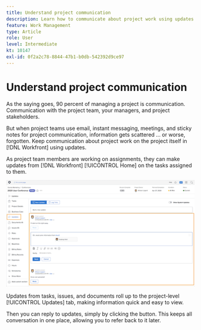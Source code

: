 ```yaml
---
title: Understand project communication
description: Learn how to communicate about project work using updates on projects, tasks, issues, or documents. Then review existing updates in [!DNL  Workfront].
feature: Work Management
type: Article
role: User
level: Intermediate
kt: 10147
exl-id: 0f2a2c78-8844-47b1-b0db-542392d9ce97
---
```

# Understand project communication

As the saying goes, 90 percent of managing a project is communication. Communication with the project team, your managers, and project stakeholders.

But when project teams use email, instant messaging, meetings, and sticky notes for project communication, information gets scattered ... or worse, forgotten. Keep communication about project work on the project itself in [!DNL Workfront] using updates.

As project team members are working on assignments, they can make updates from [!DNL Workfront] [!UICONTROL Home] on the tasks assigned to them.

![Updates section in a project](assets/planner-fund-project-communication.png)

Updates from tasks, issues, and documents roll up to the project-level [!UICONTROL Updates] tab, making information quick and easy to view.

Then you can reply to updates, simply by clicking the button. This keeps all conversation in one place, allowing you to refer back to it later.

<!---
learn more urls
Communicate about work in Workfront Home
Subscribe to items in Workfront
Update work
--->
